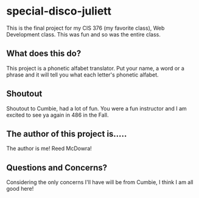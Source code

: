 # special-disco-juliett
This is the final project for my CIS 376 (my favorite class), Web Development class. This was fun and so was the entire class.

## What does this do?
This project is a phonetic alfabet translator. Put your name, a word or a phrase and it will tell you what each letter's phonetic alfabet.

## Shoutout 
Shoutout to Cumbie, had a lot of fun. You were a fun instructor and I am excited to see ya again in 486 in the Fall.

## The author of this project is.....
The author is me! Reed McDowra! 

## Questions and Concerns?
Considering the only concerns I'll have will be from Cumbie, I think I am all good here!
